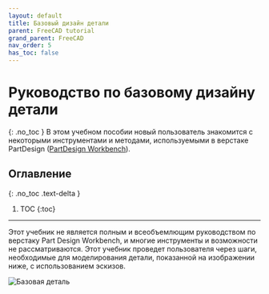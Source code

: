```yaml
---
layout: default
title: Базовый дизайн детали
parent: FreeCAD tutorial
grand_parent: FreeCAD
nav_order: 5
has_toc: false
---
```


# Руководство по базовому дизайну детали
{: .no_toc }
В этом учебном пособии новый пользователь знакомится с некоторыми инструментами и методами, используемыми в верстаке PartDesign  ([PartDesign Workbench](https://wiki.freecadweb.org/PartDesign_Workbench)).

## Оглавление
{: .no_toc .text-delta }

1. TOC
{:toc}

---

Этот учебник не является полным и всеобъемлющим руководством по верстаку Part Design Workbench, и многие инструменты и возможности не рассматриваются. Этот учебник проведет пользователя через шаги, необходимые для моделирования детали, показанной на изображении ниже, с использованием эскизов.

![Базовая деталь](/just-the-docs/assets/images/freecad/freecad-tutorial/freecad-tutorial-basic-part-design.jpg "Базовая деталь")

